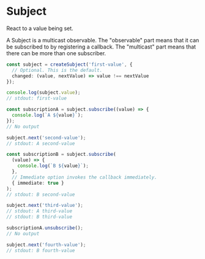 # Subject

React to a value being set.

A Subject is a multicast observable. The "observable" part means that it can be subscribed to by registering a callback. The "multicast" part means that there can be more than one subscriber.

```ts
const subject = createSubject('first-value', {
  // Optional. This is the default.
  changed: (value, nextValue) => value !== nextValue
});

console.log(subject.value);
// stdout: first-value

const subscriptionA = subject.subscribe((value) => {
  console.log(`A ${value}`);
});
// No output

subject.next('second-value');
// stdout: A second-value

const subscriptionB = subject.subscribe(
  (value) => {
    console.log(`B ${value}`);
  },
  // Immediate option invokes the callback immediately.
  { immediate: true }
);
// stdout: B second-value

subject.next('third-value');
// stdout: A third-value
// stdout: B third-value

subscriptionA.unsubscribe();
// No output

subject.next('fourth-value');
// stdout: B fourth-value
```
